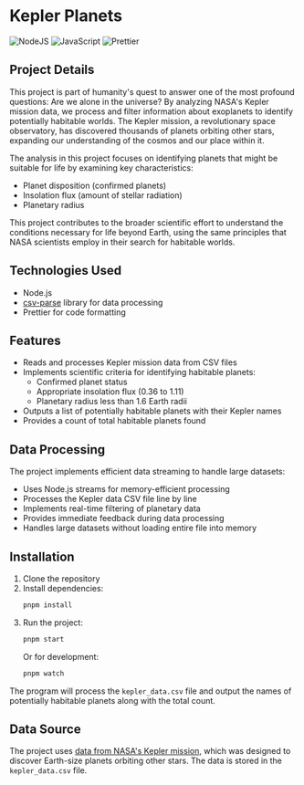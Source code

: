 # Kepler Planets

![NodeJS](https://img.shields.io/badge/node.js-6DA55F?style=for-the-badge&logo=node.js&logoColor=white)
![JavaScript](https://img.shields.io/badge/javascript-%23323330.svg?style=for-the-badge&logo=javascript&logoColor=%23F7DF1E)
![Prettier](https://img.shields.io/badge/prettier-%23F7B93E.svg?style=for-the-badge&logo=prettier&logoColor=black)

## Project Details

This project is part of humanity's quest to answer one of the most profound questions: Are we alone in the universe? By analyzing NASA's Kepler mission data, we process and filter information about exoplanets to identify potentially habitable worlds. The Kepler mission, a revolutionary space observatory, has discovered thousands of planets orbiting other stars, expanding our understanding of the cosmos and our place within it.

The analysis in this project focuses on identifying planets that might be suitable for life by examining key characteristics:

- Planet disposition (confirmed planets)
- Insolation flux (amount of stellar radiation)
- Planetary radius

This project contributes to the broader scientific effort to understand the conditions necessary for life beyond Earth, using the same principles that NASA scientists employ in their search for habitable worlds.

## Technologies Used

- Node.js
- [csv-parse](https://www.npmjs.com/package/csv-parse) library for data processing
- Prettier for code formatting

## Features

- Reads and processes Kepler mission data from CSV files
- Implements scientific criteria for identifying habitable planets:
  - Confirmed planet status
  - Appropriate insolation flux (0.36 to 1.11)
  - Planetary radius less than 1.6 Earth radii
- Outputs a list of potentially habitable planets with their Kepler names
- Provides a count of total habitable planets found

## Data Processing

The project implements efficient data streaming to handle large datasets:

- Uses Node.js streams for memory-efficient processing
- Processes the Kepler data CSV file line by line
- Implements real-time filtering of planetary data
- Provides immediate feedback during data processing
- Handles large datasets without loading entire file into memory

## Installation

1. Clone the repository
2. Install dependencies:
   ```bash
   pnpm install
   ```
3. Run the project:
   ```bash
   pnpm start
   ```
   Or for development:
   ```bash
   pnpm watch
   ```

The program will process the `kepler_data.csv` file and output the names of potentially habitable planets along with the total count.

## Data Source

The project uses [data from NASA's Kepler mission](https://exoplanetarchive.ipac.caltech.edu/cgi-bin/TblView/nph-tblView?app=ExoTbls&config=cumulative), which was designed to discover Earth-size planets orbiting other stars. The data is stored in the `kepler_data.csv` file.
